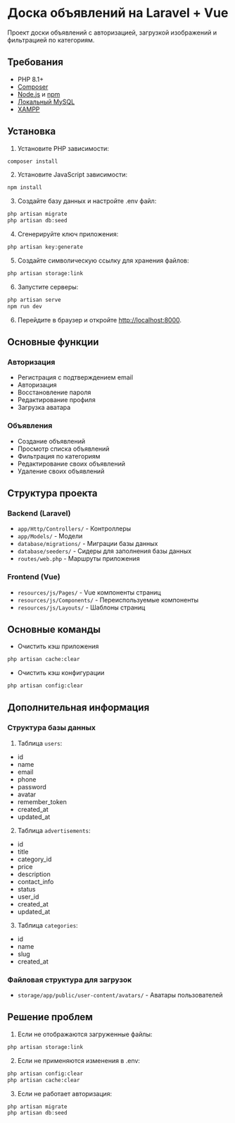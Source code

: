 # Доска объявлений на Laravel + Vue

Проект доски объявлений с авторизацией, загрузкой изображений и фильтрацией по категориям.

## Требования

- PHP 8.1+
- [Composer](https://getcomposer.org/)
- [Node.js](https://nodejs.org/) и [npm](https://www.npmjs.com/)
- [Локальный MySQL](https://dev.mysql.com/downloads/mysql/)
- [XAMPP](https://www.apachefriends.org/ru/index.html)

## Установка

1. Установите PHP зависимости:

```bash
composer install
```

2. Установите JavaScript зависимости:

```bash
npm install
```

3. Создайте базу данных и настройте .env файл:

```bash
php artisan migrate
php artisan db:seed
```

4. Сгенерируйте ключ приложения:

```bash
php artisan key:generate
```

5. Создайте символическую ссылку для хранения файлов:

```bash
php artisan storage:link
```

6. Запустите серверы:

```bash
php artisan serve
npm run dev
```

6. Перейдите в браузер и откройте [http://localhost:8000](http://localhost:8000).



## Основные функции

### Авторизация
- Регистрация с подтверждением email
- Авторизация
- Восстановление пароля
- Редактирование профиля
- Загрузка аватара

### Объявления
- Создание объявлений
- Просмотр списка объявлений
- Фильтрация по категориям
- Редактирование своих объявлений
- Удаление своих объявлений

## Структура проекта

### Backend (Laravel)
- `app/Http/Controllers/` - Контроллеры
- `app/Models/` - Модели
- `database/migrations/` - Миграции базы данных
- `database/seeders/` - Сидеры для заполнения базы данных
- `routes/web.php` - Маршруты приложения

### Frontend (Vue)
- `resources/js/Pages/` - Vue компоненты страниц
- `resources/js/Components/` - Переиспользуемые компоненты
- `resources/js/Layouts/` - Шаблоны страниц

## Основные команды
- Очистить кэш приложения

```bash
php artisan cache:clear
```

- Очистить кэш конфигурации

```bash
php artisan config:clear
```


## Дополнительная информация

### Структура базы данных

1. Таблица `users`:
- id
- name
- email
- phone
- password
- avatar
- remember_token
- created_at
- updated_at

2. Таблица `advertisements`:
- id
- title
- category_id
- price
- description
- contact_info
- status
- user_id
- created_at
- updated_at

3. Таблица `categories`:
- id
- name
- slug
- created_at

### Файловая структура для загрузок
- `storage/app/public/user-content/avatars/` - Аватары пользователей

## Решение проблем

1. Если не отображаются загруженные файлы: 

```bash
php artisan storage:link
```

2. Если не применяются изменения в .env:

```bash
php artisan config:clear
php artisan cache:clear 
```

3. Если не работает авторизация:

```bash
php artisan migrate
php artisan db:seed
```